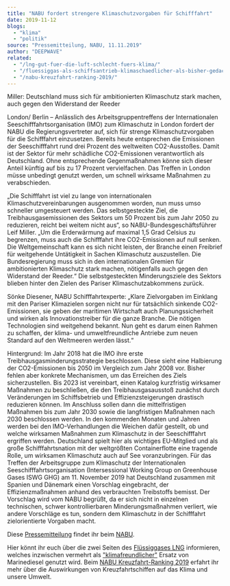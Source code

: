 ```yaml
---
title: "NABU fordert strengere Klimaschutzvorgaben für Schifffahrt"
date: 2019-11-12
blogs: 
  - "klima"
  - "politik"
source: "Pressemitteilung, NABU, 11.11.2019"
author: "DEEPWAVE"
related: 
  - "/lng-gut-fuer-die-luft-schlecht-fuers-klima/"
  - "/fluessiggas-als-schiffsantrieb-klimaschaedlicher-als-bisher-gedacht/"
  - "/nabu-kreuzfahrt-ranking-2019/"
---
```


Miller: Deutschland muss sich für ambitionierten Klimaschutz stark machen, auch gegen den Widerstand der Reeder

London/ Berlin – Anlässlich des Arbeitsgruppentreffens der Internationalen Seeschifffahrtsorganisation (IMO) zum Klimaschutz in London fordert der NABU die Regierungsvertreter auf, sich für strenge Klimaschutzvorgaben für die Schifffahrt einzusetzen. Bereits heute entsprechen die Emissionen der Seeschifffahrt rund drei Prozent des weltweiten CO2-Ausstoßes. Damit ist der Sektor für mehr schädliche CO2-Emissionen verantwortlich als Deutschland. Ohne entsprechende Gegenmaßnahmen könne sich dieser Anteil künftig auf bis zu 17 Prozent vervielfachen. Das Treffen in London müsse unbedingt genutzt werden, um schnell wirksame Maßnahmen zu verabschieden.

„Die Schifffahrt ist viel zu lange von internationalen Klimaschutzvereinbarungen ausgenommen worden, nun muss umso schneller umgesteuert werden. Das selbstgesteckte Ziel, die Treibhausgasemissionen des Sektors um 50 Prozent bis zum Jahr 2050 zu reduzieren, reicht bei weitem nicht aus“, so NABU-Bundesgeschäftsführer Leif Miller. „Um die Erderwärmung auf maximal 1,5 Grad Celsius zu begrenzen, muss auch die Schifffahrt ihre CO2-Emissionen auf null senken. Die Weltgemeinschaft kann es sich nicht leisten, der Branche einen Freibrief für weitgehende Untätigkeit in Sachen Klimaschutz auszustellen. Die Bundesregierung muss sich in den internationalen Gremien für ambitionierten Klimaschutz stark machen, nötigenfalls auch gegen den Widerstand der Reeder.“ Die selbstgesteckten Minderungsziele des Sektors blieben hinter den Zielen des Pariser Klimaschutzabkommens zurück.

Sönke Diesener, NABU Schifffahrtexperte: „Klare Zielvorgaben im Einklang mit den Pariser Klimazielen sorgen nicht nur für tatsächlich sinkende CO2-Emissionen, sie geben der maritimen Wirtschaft auch Planungssicherheit und wirken als Innovationstreiber für die ganze Branche. Die nötigen Technologien sind weitgehend bekannt. Nun geht es darum einen Rahmen zu schaffen, der klima- und umweltfreundliche Antriebe zum neuen Standard auf den Weltmeeren werden lässt.“

Hintergrund: Im Jahr 2018 hat die IMO ihre erste Treibhausgasminderungsstrategie beschlossen. Diese sieht eine Halbierung der CO2-Emissionen bis 2050 im Vergleich zum Jahr 2008 vor. Bisher fehlen aber konkrete Mechanismen, um das Erreichen des Ziels sicherzustellen. Bis 2023 ist vereinbart, einen Katalog kurzfristig wirksamer Maßnahmen zu beschließen, die den Treibhausgasausstoß zunächst durch Veränderungen im Schiffsbetrieb und Effizienzsteigerungen drastisch reduzieren können. Im Anschluss sollen dann die mittelfristigen Maßnahmen bis zum Jahr 2030 sowie die langfristigen Maßnahmen nach 2030 beschlossen werden. In den kommenden Monaten und Jahren werden bei den IMO-Verhandlungen die Weichen dafür gestellt, ob und welche wirksamen Maßnahmen zum Klimaschutz in der Seeschifffahrt ergriffen werden. Deutschland spielt hier als wichtiges EU-Mitglied und als große Schifffahrtsnation mit der weltgrößten Containerflotte eine tragende Rolle, um wirksamen Klimaschutz auch auf See voranzubringen. Für das Treffen der Arbeitsgruppe zum Klimaschutz der Internationalen Seeschifffahrtsorganisation (Intersessional Working Group on Greenhouse Gases ISWG GHG) am 11. November 2019 hat Deutschland zusammen mit Spanien und Dänemark einen Vorschlag eingebracht, der Effizienzmaßnahmen anhand des verbrauchten Treibstoffs bemisst. Der Vorschlag wird vom NABU begrüßt, da er sich nicht in einzelnen technischen, schwer kontrollierbaren Minderungsmaßnahmen verliert, wie andere Vorschläge es tun, sondern dem Klimaschutz in der Schifffahrt zielorientierte Vorgaben macht.

Diese [Pressemitteilung](https://www.nabu.de/presse/pressemitteilungen/index.php?popup=true&show=27842&db=presseservice) findet ihr beim [NABU](https://www.nabu.de/).

Hier könnt ihr euch über die zwei Seiten des [Flüssiggases LNG](https://www.deepwave.org/lng-gut-fuer-die-luft-schlecht-fuers-klima/) informieren, welches inzwischen vermehrt als ["klimafreundlicher"](https://www.deepwave.org/fluessiggas-als-schiffsantrieb-klimaschaedlicher-als-bisher-gedacht/) Ersatz von Marinediesel genutzt wird. Beim [NABU Kreuzfahrt-Ranking 2019](https://www.deepwave.org/nabu-kreuzfahrt-ranking-2019/) erfahrt ihr mehr über die Auswirkungen von Kreuzfahrtschiffen auf das Klima und unsere Umwelt.
